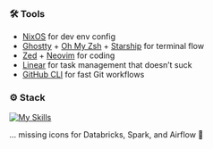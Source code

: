 ### 🛠 Tools

- [NixOS](https://nixos.org/) for dev env config
- [Ghostty](https://ghostty.org/) + [Oh My Zsh](https://ohmyz.sh/) + [Starship](https://starship.rs/) for terminal flow
- [Zed](https://zed.dev/) + [Neovim](https://neovim.io/) for coding
- [Linear](https://linear.app/) for task management that doesn’t suck
- [GitHub CLI](https://cli.github.com/) for fast Git workflows

### ⚙️ Stack

[![My Skills](https://skillicons.dev/icons?i=ts,python,go,svelte,tailwind,firebase,mongodb,aws,bash,deno,docker,elasticsearch,fastapi,grafana,graphql,kafka,kubernetes,latex,lua,md,prometheus,terraform,github,vercel,nix,neovim,supabase)](https://skillicons.dev)

... missing icons for Databricks, Spark, and Airflow 🚀
